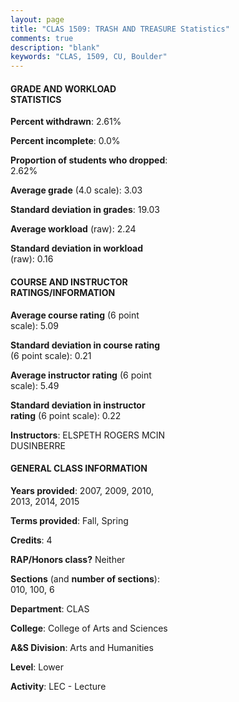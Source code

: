 ```yaml
---
layout: page
title: "CLAS 1509: TRASH AND TREASURE Statistics"
comments: true
description: "blank"
keywords: "CLAS, 1509, CU, Boulder"
--- 
```

<head>
<script src="https://ajax.googleapis.com/ajax/libs/jquery/2.1.3/jquery.min.js"></script>
<script src="https://dl.dropboxusercontent.com/s/pc42nxpaw1ea4o9/highcharts.js?dl=0"></script>
<!-- <script src="../assets/js/highcharts.js"></script> -->
<style type="text/css">@font-face {
	font-family: "Bebas Neue";
	src: url(https://www.filehosting.org/file/details/544349/BebasNeue%20Regular.otf) format("opentype");
	}
	h1.Bebas { 
		font-family: "Bebas Neue", Verdana, Tahoma;
	}
</style>
</head>
<body>
	<div id="container" style="float: right; width: 45%; height: 88%; margin-left: 2.5%; margin-right: 2.5%;"></div>
	<script language="JavaScript">
		$(document).ready(function() {
		var chart = {type: 'column'};
		var title = {text: 'Grade Distribution'};
		var xAxis = {categories: ['A','B','C','D','F'],crosshair: true};
		var yAxis = {min: 0,title: {text: 'Percentage'}};
		var tooltip = {headerFormat: '<center><b><span style="font-size:20px">{point.key}</span></b></center>',
		               pointFormat: '<td style="padding:0"><b>{point.y:.1f}%</b></td>',
		               footerFormat: '</table>',shared: true,useHTML: true};
		var plotOptions = {column: {pointPadding: 0.0,borderWidth: 0}};  
		var credits = {enabled: false};var series= [{name: 'Percent',data: [34.86,44.04,14.8,3.85,2.45,]}];
		var json = {};
		json.chart = chart;
		json.title = title;
		json.tooltip = tooltip;
		json.xAxis = xAxis;
		json.yAxis = yAxis;  
		json.series = series;
		json.plotOptions = plotOptions;  
		json.credits = credits;
		$('#container').highcharts(json);
	});
	</script>
</body>
			   
#### GRADE AND WORKLOAD STATISTICS

**Percent withdrawn**: 2.61%

**Percent incomplete**: 0.0%

**Proportion of students who dropped**: 2.62%

**Average grade** (4.0 scale): 3.03

**Standard deviation in grades**: 19.03

**Average workload** (raw): 2.24

**Standard deviation in workload** (raw): 0.16

#### COURSE AND INSTRUCTOR RATINGS/INFORMATION

**Average course rating** (6 point scale): 5.09

**Standard deviation in course rating** (6 point scale): 0.21

**Average instructor rating** (6 point scale): 5.49

**Standard deviation in instructor rating** (6 point scale): 0.22

**Instructors**: ELSPETH ROGERS MCIN DUSINBERRE

#### GENERAL CLASS INFORMATION

**Years provided**: 2007, 2009, 2010, 2013, 2014, 2015

**Terms provided**: Fall, Spring

**Credits**: 4

**RAP/Honors class?** Neither

**Sections** (and **number of sections**): 010, 100, 6

**Department**: CLAS

**College**: College of Arts and Sciences

**A&S Division**: Arts and Humanities

**Level**: Lower

**Activity**: LEC - Lecture